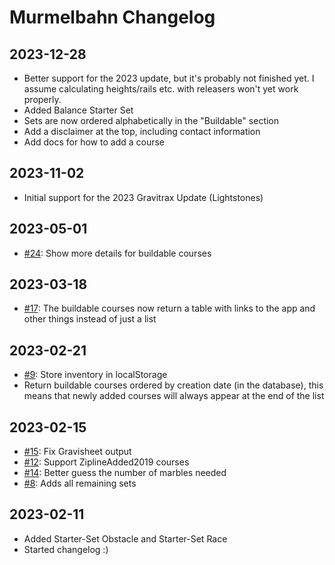 # Murmelbahn Changelog
                                                             
## 2023-12-28

- Better support for the 2023 update, but it's probably not finished yet.
  I assume calculating heights/rails etc. with releasers won't yet work properly.
- Added Balance Starter Set
- Sets are now ordered alphabetically in the "Buildable" section
- Add a disclaimer at the top, including contact information
- Add docs for how to add a course

## 2023-11-02

- Initial support for the 2023 Gravitrax Update (Lightstones)

## 2023-05-01

- [#24](https://github.com/lfrancke/murmelbahn/issues/24): Show more details for buildable courses
   
## 2023-03-18

- [#17](https://github.com/lfrancke/murmelbahn/issues/17): The buildable courses now return a table with links to the app and other things instead of just a list

## 2023-02-21

- [#9](https://github.com/lfrancke/murmelbahn/issues/9): Store inventory in localStorage
- Return buildable courses ordered by creation date (in the database), this means that newly added courses will always appear at the end of the list

## 2023-02-15

- [#15](https://github.com/lfrancke/murmelbahn/issues/15): Fix Gravisheet output
- [#12](https://github.com/lfrancke/murmelbahn/issues/12): Support ZiplineAdded2019 courses
- [#14](https://github.com/lfrancke/murmelbahn/issues/14): Better guess the number of marbles needed
- [#8](https://github.com/lfrancke/murmelbahn/issues/8): Adds all remaining sets

## 2023-02-11

- Added Starter-Set Obstacle and Starter-Set Race
- Started changelog :)
